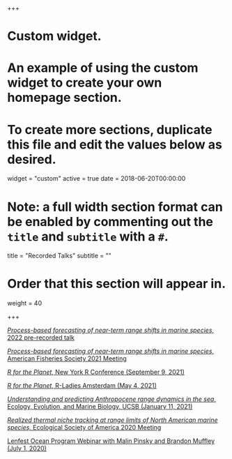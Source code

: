 +++
# Custom widget.
# An example of using the custom widget to create your own homepage section.
# To create more sections, duplicate this file and edit the values below as desired.
widget = "custom"
active = true
date = 2018-06-20T00:00:00

# Note: a full width section format can be enabled by commenting out the `title` and `subtitle` with a `#`.
title = "Recorded Talks"
subtitle = ""

# Order that this section will appear in.
weight = 40

+++

[*Process-based forecasting of near-term range shifts in marine species,* 2022 pre-recorded talk](https://youtu.be/B4aVoyzUWCI)

[*Process-based forecasting of near-term range shifts in marine species,* American Fisheries Society 2021 Meeting](https://youtu.be/hx0kgF_uKKY)

[*R for the Planet*, New York R Conference (September 9, 2021)](https://www.youtube.com/watch?v=S7JGflYoMh0)

[*R for the Planet*, R-Ladies Amsterdam (May 4, 2021)](https://www.youtube.com/watch?v=OhxAISoi2zE)

[*Understanding and predicting Anthropocene range dynamics in the sea*, Ecology, Evolution, and Marine Biology, UCSB (January 11, 2021)](https://youtu.be/-1II97FXJ5E)

[*Realized thermal niche tracking at range limits of North American marine species,* Ecological Society of America 2020 Meeting](https://youtu.be/sgM0_-8HJlQ)

[Lenfest Ocean Program Webinar with Malin Pinsky and Brandon Muffley (July 1, 2020)](https://youtu.be/gWjAWLvxVJw)